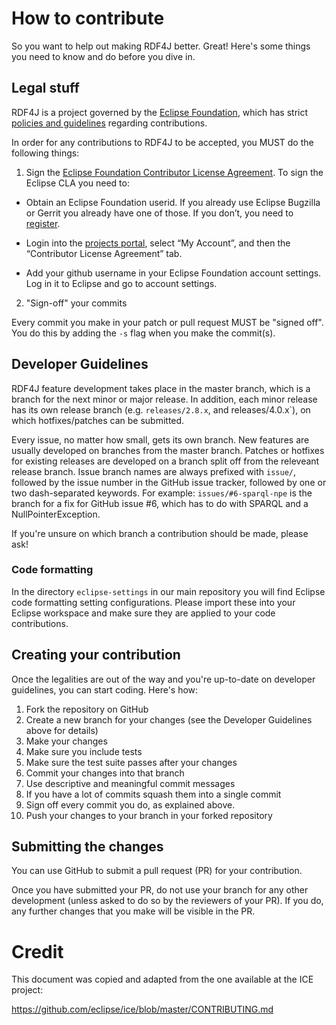 # How to contribute

So you want to help out making RDF4J better. Great! Here's some things you need
to know and do before you dive in.

## Legal stuff

RDF4J is a project governed by the [Eclipse Foundation](http://www.eclipse.org/), which has strict [policies and guidelines](https://wiki.eclipse.org/Development_Resources#Policies_and_Guidelines) regarding contributions.

In order for any contributions to RDF4J to be accepted, you MUST do the following things:

1. Sign the [Eclipse Foundation Contributor License Agreement](http://www.eclipse.org/legal/CLA.php).
To sign the Eclipse CLA you need to:

  * Obtain an Eclipse Foundation userid. If you already use Eclipse Bugzilla or Gerrit you already have one of those. If you don’t, you need to
[register](https://dev.eclipse.org/site_login/createaccount.php).

  * Login into the [projects portal](https://projects.eclipse.org/), select “My Account”, and then the “Contributor License Agreement” tab.

  * Add your github username in your Eclipse Foundation account settings. Log in it to Eclipse and go to account settings.

2. "Sign-off" your commits

Every commit you make in your patch or pull request MUST be "signed off".
You do this by adding the `-s` flag when you make the commit(s).

## Developer Guidelines

RDF4J feature development takes place in the master branch, which is a branch for the next minor or major release. In addition, each minor release has its own release branch (e.g. `releases/2.8.x`, and releases/4.0.x`), on which hotfixes/patches can be submitted.

Every issue, no matter how small, gets its own branch. New features are usually developed on branches from the master branch. Patches or hotfixes for existing releases are developed on a branch split off from the releveant release branch. Issue branch names are always prefixed with `issue/`, followed by the issue number in the GitHub issue tracker, followed by one or two dash-separated keywords. For example: `issues/#6-sparql-npe` is the branch for a fix for GitHub issue #6, which has to do with SPARQL and a NullPointerException.

If you're unsure on which branch a contribution should be made, please ask!

### Code formatting

In the directory `eclipse-settings` in our main repository you will find
Eclipse code formatting setting configurations. Please import these into your
Eclipse workspace and make sure they are applied to your code contributions.

## Creating your contribution

Once the legalities are out of the way and you're up-to-date on developer guidelines, you can 
start coding. Here's how:

1. Fork the repository on GitHub
2. Create a new branch for your changes (see the Developer Guidelines above for details)
3. Make your changes
4. Make sure you include tests
5. Make sure the test suite passes after your changes
6. Commit your changes into that branch
7. Use descriptive and meaningful commit messages
8. If you have a lot of commits squash them into a single commit
9. Sign off every commit you do, as explained above.
10. Push your changes to your branch in your forked repository

## Submitting the changes

You can use GitHub to submit a pull request (PR) for your contribution.
 
Once you have submitted your PR, do not use your branch for any other
development (unless asked to do so by the reviewers of your PR). If you do, any
further changes that you make will be visible in the PR.

# Credit

This document was copied and adapted from the one available at the ICE project:

 https://github.com/eclipse/ice/blob/master/CONTRIBUTING.md

